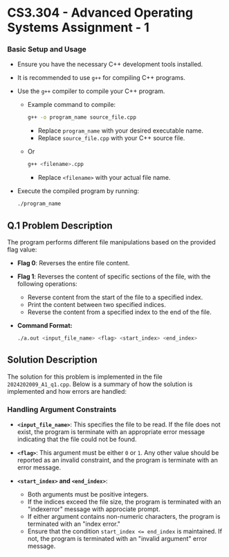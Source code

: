 # CS3.304 - Advanced Operating Systems  Assignment - 1

### Basic Setup and Usage
- Ensure you have the necessary C++ development tools installed.
- It is recommended to use `g++` for compiling C++ programs.
- Use the `g++` compiler to compile your C++ program.
  - Example command to compile:
    ```bash
    g++ -o program_name source_file.cpp
    ```
    - Replace `program_name` with your desired executable name.
    - Replace `source_file.cpp` with your C++ source file.

  - Or 
    ```bash
    g++ <filename>.cpp
    ```
    - Replace `<filename>` with your actual file name.

- Execute the compiled program by running:
  ```bash
  ./program_name

## Q.1 Problem Description

The program performs different file manipulations based on the provided flag value:
- **Flag 0**: Reverses the entire file content.
- **Flag 1**: Reverses the content of specific sections of the file, with the following operations:
  - Reverse content from the start of the file to a specified index.
  - Print the content between two specified indices.
  - Reverse the content from a specified index to the end of the file.

- **Command Format:**
  ```bash
  ./a.out <input_file_name> <flag> <start_index> <end_index>
  
## Solution Description

The solution for this problem is implemented in the file `2024202009_A1_q1.cpp`. Below is a summary of how the solution is implemented and how errors are handled:


### Handling Argument Constraints

- **`<input_file_name>`**: This specifies the file to be read. If the file does not exist, the program is terminate with an appropriate error message indicating that the file could not be found.

- **`<flag>`**: This argument must be either `0` or `1`. Any other value should be reported as an invalid constraint, and the program is terminate with an error message.

- **`<start_index>` and `<end_index>`**:
  - Both arguments must be positive integers.
  - If the indices exceed the file size, the program is terminated with an "indexerror" message with approciate prompt.
  - If either argument contains non-numeric characters, the program is terminated with an "index error."
  - Ensure that the condition `start_index <= end_index` is maintained. If not, the program is terminated with an "invalid argument" error message.
 


